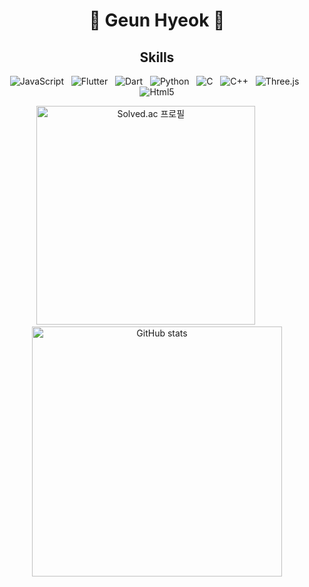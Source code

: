 <div align="center">
  <h1>👋   Geun Hyeok    👋</h1>
  <h2>    Skills    </h2>
  <p align="center">
  <img src="https://img.shields.io/badge/JavaScript-F7DF1E.svg?&style=for-the-badge&logo=JavaScript&logoColor=black" alt="JavaScript">&nbsp;&nbsp;
  <img src="https://img.shields.io/badge/Flutter-02569B.svg?&style=for-the-badge&logo=Flutter&logoColor=white" alt="Flutter">&nbsp;&nbsp;
  <img src="https://img.shields.io/badge/Dart-0175C2.svg?&style=for-the-badge&logo=Dart&logoColor=white" alt="Dart">&nbsp;&nbsp;
  <img src="https://img.shields.io/badge/Python-3776AB.svg?&style=for-the-badge&logo=Python&logoColor=yellow" alt="Python">&nbsp;&nbsp;
  <img src="https://img.shields.io/badge/C-A8B9CC.svg?&style=for-the-badge&logo=C&logoColor=black" alt="C">&nbsp;&nbsp;
  <img src="https://img.shields.io/badge/C++-00599C.svg?&style=for-the-badge&logo=cplusplus&logoColor=yellow" alt="C++">&nbsp;&nbsp;
  <img src="https://img.shields.io/badge/Three.js-000000.svg?&style=for-the-badge&logo=Three.js&logoColor=white" alt="Three.js">&nbsp;&nbsp;
   <img src="https://img.shields.io/badge/Html5-E34F26.svg?&style=for-the-badge&logo=Html5&logoColor=white" alt="Html5">
</p>


<p align="center">
  <a href="https://solved.ac/kc1595"><img src="http://mazassumnida.wtf/api/generate_badge?boj=kc1595" alt="Solved.ac 프로필" width="350"></a>
  &nbsp;&nbsp;&nbsp;&nbsp;&nbsp;&nbsp;&nbsp;&nbsp;
  <a href="https://github.com/GeunH"><img src="https://github-readme-stats.vercel.app/api?username=GeunH&show_icons=true&theme=radical" alt="GitHub stats" width="400"></a>
</p>
</div>
